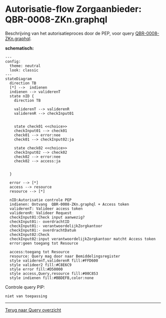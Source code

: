 # Autorisatie-flow Zorgaanbieder: QBR-0008-ZKn.graphql

Beschrijving van het autorisatieproces door de PEP, voor query [QBR-0008-ZKn.graphql](/gql-query/zorgkantoor/QBR-0008-ZKn.graphql).

**schematisch:**

```mermaid
---
config:
  theme: neutral
  look: classic
---
stateDiagram
  direction TB
  [*] -->  indienen
  indienen --> validerenT
  state nID {
    direction TB

    validerenT --> validerenR
    validerenR --> checkInput01


    state check01 <<choice>>
    checkInput01 --> check01
    check01 --> error:nee
    check01 --> checkInput02:ja

    state check02 <<choice>>
    checkInput02 --> check02
    check02 --> error:nee
    check02 --> access:ja
   

  }

  error --> [*]
  access --> resource
  resource --> [*]
  
  nID:Autorisatie controle PEP
  indienen: Ontvang  QBR-0008-ZKn.graphql + Access token
  validerenT: Valideer access token
  validerenR: Valideer Request
  checkInput01:Check input aanwezig?
  checkInput01:- overdrachtID
  checkInput01:- verantwoordelijkZorgkantoor
  checkInput01:- overdrachtDatum
  checkInput02:Check
  checkInput02:input verantwoordelijkZorgkantoor matcht Access token
  error:geen toegang tot Resource

  access:toegang tot Resource
  resource: Query mag door naar Bemiddelingsregister
  style validerenT,validerenR fill:#FFD600
  style valideer2 fill:#C8E6C9
  style error fill:#D50000
  style access,Query,resource fill:#00C853
  style indienen fill:#BBDEFB,color:none

```

Controle query PIP:
```gql
niet van toepassing

```


---
[Terug naar Query overzicht](/gql-query/README.md)